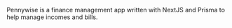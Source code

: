 Pennywise is a finance management app written with NextJS and Prisma to help manage incomes and bills.